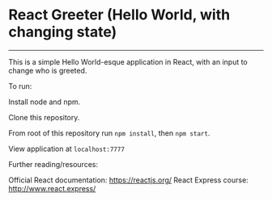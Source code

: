 # React Greeter (Hello World, with changing state)
---

This is a simple Hello World-esque application in React, with an input to change who is greeted.

To run:

Install node and npm.

Clone this repository.

From root of this repository run `npm install`, then `npm start`.

View application at `localhost:7777`


Further reading/resources:

Official React documentation: https://reactjs.org/
React Express course: http://www.react.express/
